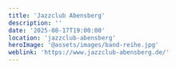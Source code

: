 ```yaml
---
title: 'Jazzclub Abensberg'
description: ''
date: '2025-08-17T19:00:00'
location: 'jazzclub-abensberg'
heroImage: '@assets/images/band-reihe.jpg'
weblink: 'https://www.jazzclub-abensberg.de/'
---
```

